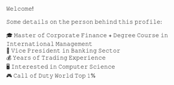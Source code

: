 𝚆𝚎𝚕𝚌𝚘𝚖𝚎!\
\
𝚂𝚘𝚖𝚎 𝚍𝚎𝚝𝚊𝚒𝚕𝚜 𝚘𝚗 𝚝𝚑𝚎 𝚙𝚎𝚛𝚜𝚘𝚗 𝚋𝚎𝚑𝚒𝚗𝚍 𝚝𝚑𝚒𝚜 𝚙𝚛𝚘𝚏𝚒𝚕𝚎:\
\
  🎓 𝙼𝚊𝚜𝚝𝚎𝚛 𝚘𝚏 𝙲𝚘𝚛𝚙𝚘𝚛𝚊𝚝𝚎 𝙵𝚒𝚗𝚊𝚗𝚌𝚎 + 𝙳𝚎𝚐𝚛𝚎𝚎 𝙲𝚘𝚞𝚛𝚜𝚎 𝚒𝚗 𝙸𝚗𝚝𝚎𝚛𝚗𝚊𝚝𝚒𝚘𝚗𝚊𝚕 𝙼𝚊𝚗𝚊𝚐𝚎𝚖𝚎𝚗𝚝\
  💼 𝚅𝚒𝚌𝚎 𝙿𝚛𝚎𝚜𝚒𝚍𝚎𝚗𝚝 𝚒𝚗 𝙱𝚊𝚗𝚔𝚒𝚗𝚐 𝚂𝚎𝚌𝚝𝚘𝚛\
  💰 𝚈𝚎𝚊𝚛𝚜 𝚘𝚏 𝚃𝚛𝚊𝚍𝚒𝚗𝚐 𝙴𝚡𝚙𝚎𝚛𝚒𝚎𝚗𝚌𝚎\
  🖥️ 𝙸𝚗𝚝𝚎𝚛𝚎𝚜𝚝𝚎𝚍 𝚒𝚗 𝙲𝚘𝚖𝚙𝚞𝚝𝚎𝚛 𝚂𝚌𝚒𝚎𝚗𝚌𝚎\
  🎮 𝙲𝚊𝚕𝚕 𝚘𝚏 𝙳𝚞𝚝𝚢 𝚆𝚘𝚛𝚕𝚍 𝚃𝚘𝚙 𝟷%
